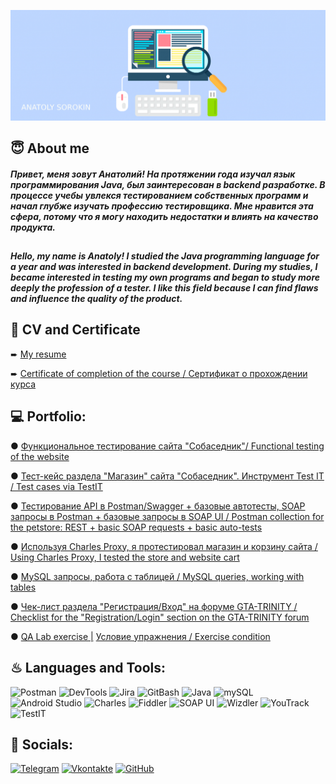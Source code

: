 ![Header](https://github.com/asorokin2107/asorokin2107/blob/main/assets/qa-qc-tester-career-mini-1024x359.png)


## 😇 About me

##### Привет, меня зовут Анатолий! На протяжении года изучал язык программирования Java, был заинтересован в backend разработке. В процессе учебы увлекся тестированием собственных программ и начал глубже изучать профессию тестировщика. Мне нравится эта сфера, потому что я могу находить недостатки и влиять на качество продукта.

##

##### Hello, my name is Anatoly! I studied the Java programming language for a year and was interested in backend development. During my studies, I became interested in testing my own programs and began to study more deeply the profession of a tester. I like this field because I can find flaws and influence the quality of the product.

## 📄 CV and Certificate
➨ [My resume](https://drive.google.com/file/d/1-2o_YR8U7hI18_AvgeNmqfcuTZ9CGYY4/view?usp=sharing)


➨ [Certificate of completion of the course / Сертификат о прохождении курса](https://v2.coreapp.ai/certificate/pdf/655e048fe18543e0ecd48084)


## 💻 Portfolio:
● [Функциональное тестирование сайта "Собаседник"/ Functional testing of the website](https://imgur.com/a/gT2bGnt)


● [Тест-кейс раздела "Магазин" сайта "Собаседник". Инструмент Test IT / Test cases via TestIT](https://imgur.com/a/Wt9dSql) 


● [Тестирование API в Postman/Swagger + базовые автотесты, SOAP запросы в Postman + базовые запросы в SOAP UI / Postman collection for the petstore: REST + basic SOAP requests + basic auto-tests](https://imgur.com/a/2qZhg4C)


● [Используя Charles Proxy, я протестировал магазин и корзину сайта / Using Charles Proxy, I tested the store and website cart](https://github.com/asorokin2107/Charlesproxy)


● [MySQL запросы, работа с таблицей / MySQL queries, working with tables](https://github.com/asorokin2107/mySQL_gamestudio/tree/main)


● [Чек-лист раздела "Регистрация/Вход" на форуме GTA-TRINITY / Checklist for the "Registration/Login" section on the GTA-TRINITY forum](https://docs.google.com/spreadsheets/d/1Hno6DTZgFHawR-nXxZ7BlIDUF3fDct_K/edit?usp=sharing&ouid=105274321347461985658&rtpof=true&sd=true)

● [QA Lab exercise |](https://docs.google.com/spreadsheets/d/1Sa0MFonzFyZDmT1RcD6S0XbTwE2km6mR/edit?usp=sharing&ouid=105274321347461985658&rtpof=true&sd=true) [Условие упражнения / Exercise condition](https://docs.google.com/spreadsheets/d/1ITuRsAkeAhqGtsw3qt1nFtKTYFX9fmSQSOk3hctpQ6s/edit?hl=ru#gid=1124573836)


## ♨ Languages and Tools:
![Postman](https://img.shields.io/badge/-Postman-090909?style=for-the-badge&logo=Postman&logoColor=FFA500)
![DevTools](https://img.shields.io/badge/-DevTools-090909?style=for-the-badge&logo=GoogleChrome&logoColor=097CDB)
![Jira](https://img.shields.io/badge/-Jira-090909?style=for-the-badge&logo=Jira&logoColor=87CEFA)
![GitBash](https://img.shields.io/badge/-GitBash-090909?style=for-the-badge&logo=Git&logoColor=F88C00)
![Java](https://img.shields.io/badge/-Java-090909?style=for-the-badge&logo=openjdk&logoColor=E9D54D)
![mySQL](https://img.shields.io/badge/-mySQL-090909?style=for-the-badge&logo=mySQL&logoColor=E5D3FF)
![Android Studio](https://img.shields.io/badge/-AndroidStudio-090909?style=for-the-badge&logo=Android&logoColor=#008000)
![Charles](https://img.shields.io/badge/-Charles-528DD7?style=for-the-badge&logo=Charles&logoColor=6296CC)
![Fiddler](https://img.shields.io/badge/-Fiddler-2BB24C?style=for-the-badge&logo=&logoColor=#F2BB13)
![SOAP UI](https://img.shields.io/badge/-SoapUI-FFC20E?style=for-the-badge&logo=&logoColor=#F2BB13)
![Wizdler](https://img.shields.io/badge/-Wizdler-708090?style=for-the-badge&logo=Wizdler&logoColor=#708090)
![YouTrack](https://img.shields.io/badge/-YouTrack-4B0082?style=for-the-badge&logo=YouTrack&logoColor=#708090)
![TestIT](https://img.shields.io/badge/-TestIT-F5DEB3?style=for-the-badge&logo=TestIT&logoColor=#708090)


## 📲 Socials:
[![Telegram](https://img.shields.io/badge/-Telegram-090909?style=for-the-badge&logo=telegram&logoColor=27A0D9)](https://t.me/sonofacolonel)
[![Vkontakte](https://img.shields.io/badge/vkontakte-%232E87FB.svg?&style=for-the-badge&logo=vk&logoColor=white)](https://vk.com/touchmoneyprod) 
[![GitHub](https://img.shields.io/badge/github-%2324292e.svg?&style=for-the-badge&logo=github&logoColor=white)](https://github.com/asorokin) 


